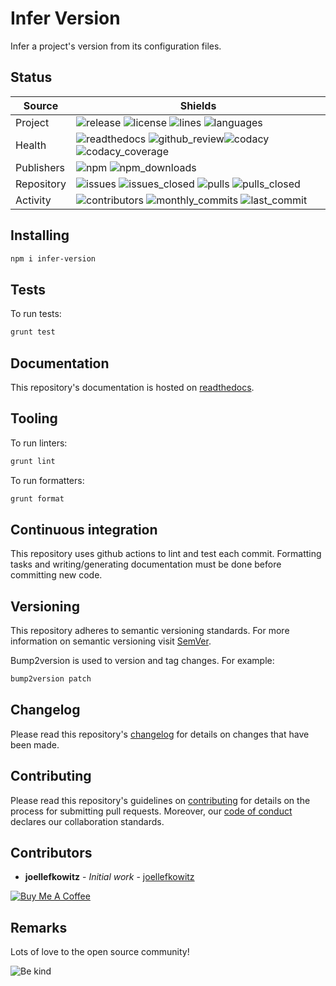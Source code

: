 # Infer Version

Infer a project's version from its configuration files.

## Status

| Source     | Shields                                                                                                                                      |
| ---------- | -------------------------------------------------------------------------------------------------------------------------------------------- |
| Project    | ![release][release_shield] ![license][license_shield] ![lines][lines_shield] ![languages][languages_shield]                                  |
| Health     | ![readthedocs][readthedocs_shield] ![github_review][github_review_shield]![codacy][codacy_shield] ![codacy_coverage][codacy_coverage_shield] |
| Publishers | ![npm][npm_shield] ![npm_downloads][npm_downloads_shield]                                                                                    |
| Repository | ![issues][issues_shield] ![issues_closed][issues_closed_shield] ![pulls][pulls_shield] ![pulls_closed][pulls_closed_shield]                  |
| Activity   | ![contributors][contributors_shield] ![monthly_commits][monthly_commits_shield] ![last_commit][last_commit_shield]                           |

## Installing

```bash
npm i infer-version
```

## Tests

To run tests:

```bash
grunt test
```

## Documentation

This repository's documentation is hosted on [readthedocs][readthedocs].

## Tooling

To run linters:

```bash
grunt lint
```

To run formatters:

```bash
grunt format
```

## Continuous integration

This repository uses github actions to lint and test each commit. Formatting tasks and writing/generating documentation must be done before committing new code.

## Versioning

This repository adheres to semantic versioning standards.
For more information on semantic versioning visit [SemVer][semver].

Bump2version is used to version and tag changes.
For example:

```bash
bump2version patch
```

## Changelog

Please read this repository's [changelog](CHANGELOG.md) for details on changes that have been made.

## Contributing

Please read this repository's guidelines on [contributing](CONTRIBUTING.md) for details on the process for submitting pull requests. Moreover, our [code of conduct](CODE_OF_CONDUCT.md) declares our collaboration standards.

## Contributors

- **joellefkowitz** - _Initial work_ - [joellefkowitz][author]

[![Buy Me A Coffee][coffee_button]][author_coffee]

## Remarks

Lots of love to the open source community!

![Be kind][be_kind]

<!-- Project links -->

[readthedocs]: https://infer-version.readthedocs.io/en/latest/

<!-- External links -->

[semver]: http://semver.org/
[be_kind]: https://media.giphy.com/media/osAcIGTSyeovPq6Xph/giphy.gif

<!-- Contributor links -->

[author]: https://github.com/joellefkowitz
[author_coffee]: https://www.buymeacoffee.com/joellefkowitz
[coffee_button]: https://cdn.buymeacoffee.com/buttons/default-blue.png

<!-- Project shields -->

[release_shield]: https://img.shields.io/github/v/tag/joellefkowitz/infer-version
[license_shield]: https://img.shields.io/github/license/joellefkowitz/infer-version
[lines_shield]: https://img.shields.io/tokei/lines/github/joellefkowitz/infer-version
[languages_shield]: https://img.shields.io/github/languages/count/joellefkowitz/infer-version

<!-- Health shields -->

[readthedocs_shield]: https://img.shields.io/readthedocs/infer-version
[github_review_shield]: https://img.shields.io/github/workflow/status/JoelLefkowitz/infer-version/Review
[codacy_shield]: https://img.shields.io/codacy/grade/cb2202d9612c4d5580024f4786a53723
[codacy_coverage_shield]: https://img.shields.io/codacy/coverage/cb2202d9612c4d5580024f4786a53723

<!-- Publishers shields -->

[npm_shield]: https://img.shields.io/npm/v/infer-version
[npm_downloads_shield]: https://img.shields.io/npm/dw/infer-version

<!-- Repository shields -->

[issues_shield]: https://img.shields.io/github/issues/joellefkowitz/infer-version
[issues_closed_shield]: https://img.shields.io/github/issues-closed/joellefkowitz/infer-version
[pulls_shield]: https://img.shields.io/github/issues-pr/joellefkowitz/infer-version
[pulls_closed_shield]: https://img.shields.io/github/issues-pr-closed/joellefkowitz/infer-version

<!-- Activity shields -->

[contributors_shield]: https://img.shields.io/github/contributors/joellefkowitz/infer-version
[monthly_commits_shield]: https://img.shields.io/github/commit-activity/m/joellefkowitz/infer-version
[last_commit_shield]: https://img.shields.io/github/last-commit/joellefkowitz/infer-version
